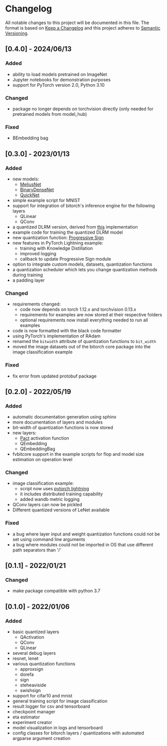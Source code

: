 # Changelog

All notable changes to this project will be documented in this file.
The format is based on [Keep a Changelog](http://keepachangelog.com/)
and this project adheres to [Semantic Versioning](http://semver.org/).

## [0.4.0] - 2024/06/13

### Added

- ability to load models pretrained on ImageNet
- Jupyter notebooks for demonstration purposes
- support for PyTorch version 2.0, Python 3.10

### Changed

- package no longer depends on torchvision directly (only needed for pretrained models from model_hub)

### Fixed

- BEmbedding bag

## [0.3.0] - 2023/01/13

### Added

- new models:
  - [MeliusNet](bitorch/models/meliusnet.py)
  - [BinaryDenseNet](bitorch/models/densenet.py)
  - [QuickNet](bitorch/models/quicknet.py)
- simple example script for MNIST
- support for integration of bitorch's inference engine for the following layers
  - QLinear
  - QConv
- a quantized DLRM version, derived from [this](https://github.com/facebookresearch/dlrm) implementation
- example code for training the quantized DLRM model
- new quantization function: [Progressive Sign](bitorch/quantizations/progressive_sign.py)
- new features in PyTorch Lightning example:
  - training with Knowledge Distillation
  - improved logging
  - callback to update Progressive Sign module
- option to integrate custom models, datasets, quantization functions
- a quantization scheduler which lets you change quantization methods during training
- a padding layer

### Changed

- requirements changed:
  - code now depends on torch 1.12.x and torchvision 0.13.x
  - requirements for examples are now stored at their respective folders
  - optional requirements now install everything needed to run all examples
- code is now formatted with the black code formatter
- using PyTorch's implementation of RAdam
- renamed the `bitwidth` attribute of quantization functions to `bit_width`
- moved the image datasets out of the bitorch core package into the image classification example

### Fixed

- fix error from updated protobuf package

## [0.2.0] - 2022/05/19

### Added

- automatic documentation generation using sphinx
- more documentation of layers and modules
- bit-width of quantization functions is now stored
- new layers:
  - [Pact](https://arxiv.org/abs/1805.06085) activation function
  - QEmbedding
  - QEmbeddingBag
- fvbitcore support in the example scripts for flop and model size estimation on operation level

### Changed

- image classification example:
  - script now uses [pytorch lightning](https://www.pytorchlightning.ai/)
  - it includes distributed training capability
  - added wandb metric logging
- QConv layers can now be pickled
- Different quantized versions of LeNet available

### Fixed

- a bug where layer input and weight quantization functions could not be set using command line arguments
- a bug where modules could not be imported in OS that use different path separators than '/'

## [0.1.1] - 2022/01/21

### Changed

- make package compatible with python 3.7

## [0.1.0] - 2022/01/06

### Added

- basic quantized layers
  - QActivation
  - QConv
  - QLinear
- several debug layers
- resnet, lenet
- various quantization functions
  - approxsign
  - dorefa
  - sign
  - steheaviside
  - swishsign
- support for cifar10 and mnist
- general training script for image classification
- result logger for csv and tensorboard
- checkpoint manager
- eta estimator
- experiment creator
- model visualization in logs and tensorboard
- config classes for bitorch layers / quantizations with automated argparse argument creation
